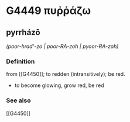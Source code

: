 # G4449 πυῤῥάζω

## pyrrházō

_(poor-hrad'-zo | poor-RA-zoh | pyoor-RA-zoh)_

### Definition

from [[G4450]]; to redden (intransitively); be red.

- to become glowing, grow red, be red

### See also

[[G4450]]

